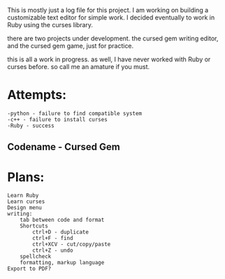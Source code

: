 This is mostly just a log file for this project.
I am working on building a customizable text editor for simple work.
I decided eventually to work in Ruby using the curses library.

there are two projects under development. the cursed gem writing editor, and the cursed gem game, just for practice.

this is all a work in progress. as well, I have never worked with Ruby or curses before. so call me an amature if you must.

# Attempts:
	-python - failure to find compatible system
	-c++ - failure to install curses
	-Ruby - success
## Codename - Cursed Gem

#  Plans:
	Learn Ruby
	Learn curses
	Design menu
	writing:
		tab between code and format
		Shortcuts
			ctrl+D - duplicate
			ctrl+F - find
			ctrl+XCV - cut/copy/paste
			ctrl+Z - undo
		spellcheck
		formatting, markup language
	Export to PDF?
